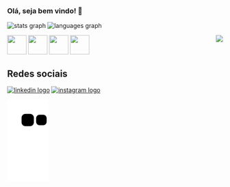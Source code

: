### Olá, seja bem vindo! 👋

<div style="display:inline-block;" align="center">
  <img src="https://github-readme-stats.vercel.app/api?hide_title=false&hide_rank=false&show_icons=true&include_all_commits=true&count_private=true&disable_animations=false&theme=dracula&locale=en&hide_border=false&username=Renan-Leal" height="140" alt="stats graph"  />
  <img src="https://github-readme-stats.vercel.app/api/top-langs?locale=en&hide_title=false&layout=compact&card_width=320&langs_count=5&theme=dracula&hide_border=false&username=Renan-Leal" height="140" alt="languages graph"  />
</div>
<p></p>

<div>
  <img width="45" height="45" src="https://cdn.jsdelivr.net/gh/devicons/devicon/icons/html5/html5-original.svg" />
  <img width="45" height="45" src="https://cdn.jsdelivr.net/gh/devicons/devicon/icons/python/python-original.svg"/>
  <img width="45" height="45" src="https://cdn.jsdelivr.net/gh/devicons/devicon/icons/java/java-original.svg" />
  <img width="45" height="45" src="https://cdn.jsdelivr.net/gh/devicons/devicon/icons/mysql/mysql-original.svg" />
  <img align="right" height="300" src="https://media.giphy.com/media/CqXALXwCrQanqRwAcE/giphy.gif" />
</div>

<h2>Redes sociais</h2>

<div>
  <a href="https://www.linkedin.com/in/renan-leal-4225741a0/"><img src="https://img.shields.io/badge/LinkedIn-0077B5?style=for-the-badge&logo=linkedin&logoColor=white" height="35" alt="linkedin logo"/></a>
  <a href="https://www.instagram.com/re_leaal/"><img src="https://img.shields.io/badge/Instagram-E4405F?style=for-the-badge&logo=instagram&logoColor=white" height="35" alt="instagram logo"/></a>
</div>

![snake gif](https://github.com/Renan-Leal/Renan-Leal/blob/output/github-contribution-grid-snake.svg)
